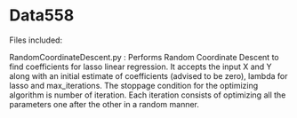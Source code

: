 # Data558

Files included:

RandomCoordinateDescent.py : Performs Random Coordinate Descent to find coefficients for lasso linear regression.
It accepts the input X and Y along with an initial estimate of coefficients (advised to be zero), 
lambda for lasso and max_iterations.
The stoppage condition for the optimizing algorithm is number of iteration. Each iteration consists of optimizing all the parameters one after the other in a random manner.

